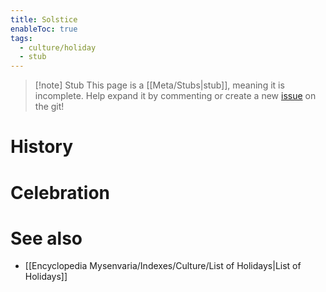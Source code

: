 ```yaml
---
title: Solstice
enableToc: true
tags:
  - culture/holiday
  - stub
---
```


> [!note] Stub
> This page is a [[Meta/Stubs|stub]], meaning it is incomplete. Help expand it by commenting or create a new [issue](https://github.com/RagtimeGal/quartz--encyclopedia-mysenvaria/issues/new/choose) on the git!

# History

# Celebration

# See also
- [[Encyclopedia Mysenvaria/Indexes/Culture/List of Holidays|List of Holidays]]